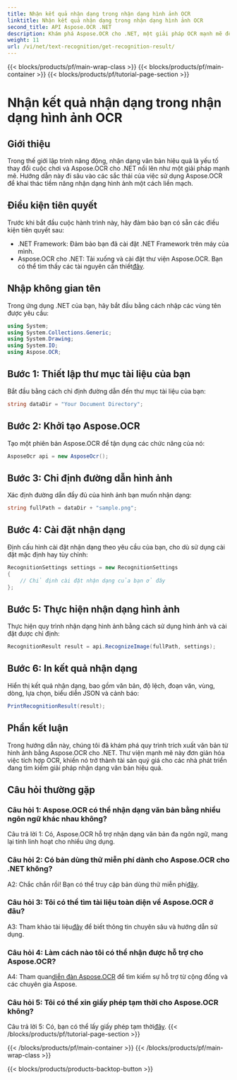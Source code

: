 ```yaml
---
title: Nhận kết quả nhận dạng trong nhận dạng hình ảnh OCR
linktitle: Nhận kết quả nhận dạng trong nhận dạng hình ảnh OCR
second_title: API Aspose.OCR .NET
description: Khám phá Aspose.OCR cho .NET, một giải pháp OCR mạnh mẽ để nhận dạng văn bản liền mạch trong hình ảnh.
weight: 11
url: /vi/net/text-recognition/get-recognition-result/
---
```


{{< blocks/products/pf/main-wrap-class >}}
{{< blocks/products/pf/main-container >}}
{{< blocks/products/pf/tutorial-page-section >}}

# Nhận kết quả nhận dạng trong nhận dạng hình ảnh OCR

## Giới thiệu

Trong thế giới lập trình năng động, nhận dạng văn bản hiệu quả là yếu tố thay đổi cuộc chơi và Aspose.OCR cho .NET nổi lên như một giải pháp mạnh mẽ. Hướng dẫn này đi sâu vào các sắc thái của việc sử dụng Aspose.OCR để khai thác tiềm năng nhận dạng hình ảnh một cách liền mạch.

## Điều kiện tiên quyết

Trước khi bắt đầu cuộc hành trình này, hãy đảm bảo bạn có sẵn các điều kiện tiên quyết sau:

- .NET Framework: Đảm bảo bạn đã cài đặt .NET Framework trên máy của mình.
-  Aspose.OCR cho .NET: Tải xuống và cài đặt thư viện Aspose.OCR. Bạn có thể tìm thấy các tài nguyên cần thiết[đây](https://releases.aspose.com/ocr/net/).

## Nhập không gian tên

Trong ứng dụng .NET của bạn, hãy bắt đầu bằng cách nhập các vùng tên được yêu cầu:

```csharp
using System;
using System.Collections.Generic;
using System.Drawing;
using System.IO;
using Aspose.OCR;
```

## Bước 1: Thiết lập thư mục tài liệu của bạn

Bắt đầu bằng cách chỉ định đường dẫn đến thư mục tài liệu của bạn:

```csharp
string dataDir = "Your Document Directory";
```

## Bước 2: Khởi tạo Aspose.OCR

Tạo một phiên bản Aspose.OCR để tận dụng các chức năng của nó:

```csharp
AsposeOcr api = new AsposeOcr();
```

## Bước 3: Chỉ định đường dẫn hình ảnh

Xác định đường dẫn đầy đủ của hình ảnh bạn muốn nhận dạng:

```csharp
string fullPath = dataDir + "sample.png";
```

## Bước 4: Cài đặt nhận dạng

Định cấu hình cài đặt nhận dạng theo yêu cầu của bạn, cho dù sử dụng cài đặt mặc định hay tùy chỉnh:

```csharp
RecognitionSettings settings = new RecognitionSettings
{
    // Chỉ định cài đặt nhận dạng của bạn ở đây
};
```

## Bước 5: Thực hiện nhận dạng hình ảnh

Thực hiện quy trình nhận dạng hình ảnh bằng cách sử dụng hình ảnh và cài đặt được chỉ định:

```csharp
RecognitionResult result = api.RecognizeImage(fullPath, settings);
```

## Bước 6: In kết quả nhận dạng

Hiển thị kết quả nhận dạng, bao gồm văn bản, độ lệch, đoạn văn, vùng, dòng, lựa chọn, biểu diễn JSON và cảnh báo:

```csharp
PrintRecognitionResult(result);
```

## Phần kết luận

Trong hướng dẫn này, chúng tôi đã khám phá quy trình trích xuất văn bản từ hình ảnh bằng Aspose.OCR cho .NET. Thư viện mạnh mẽ này đơn giản hóa việc tích hợp OCR, khiến nó trở thành tài sản quý giá cho các nhà phát triển đang tìm kiếm giải pháp nhận dạng văn bản hiệu quả.

## Câu hỏi thường gặp

### Câu hỏi 1: Aspose.OCR có thể nhận dạng văn bản bằng nhiều ngôn ngữ khác nhau không?

Câu trả lời 1: Có, Aspose.OCR hỗ trợ nhận dạng văn bản đa ngôn ngữ, mang lại tính linh hoạt cho nhiều ứng dụng.

### Câu hỏi 2: Có bản dùng thử miễn phí dành cho Aspose.OCR cho .NET không?

 A2: Chắc chắn rồi! Bạn có thể truy cập bản dùng thử miễn phí[đây](https://releases.aspose.com/).

### Câu hỏi 3: Tôi có thể tìm tài liệu toàn diện về Aspose.OCR ở đâu?

 A3: Tham khảo tài liệu[đây](https://reference.aspose.com/ocr/net/) để biết thông tin chuyên sâu và hướng dẫn sử dụng.

### Câu hỏi 4: Làm cách nào tôi có thể nhận được hỗ trợ cho Aspose.OCR?

 A4: Tham quan[diễn đàn Aspose.OCR](https://forum.aspose.com/c/ocr/16) để tìm kiếm sự hỗ trợ từ cộng đồng và các chuyên gia Aspose.

### Câu hỏi 5: Tôi có thể xin giấy phép tạm thời cho Aspose.OCR không?

 Câu trả lời 5: Có, bạn có thể lấy giấy phép tạm thời[đây](https://purchase.aspose.com/temporary-license/).
{{< /blocks/products/pf/tutorial-page-section >}}

{{< /blocks/products/pf/main-container >}}
{{< /blocks/products/pf/main-wrap-class >}}

{{< blocks/products/products-backtop-button >}}
